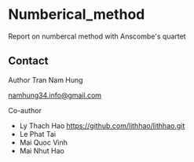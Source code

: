 # Numberical_method
Report on numbercal method with Anscombe's quartet 

## Contact

Author Tran Nam Hung

namhung34.info@gmail.com

Co-author 

* Ly Thach Hao https://github.com/lithhao/lithhao.git
* Le Phat Tai
* Mai Quoc Vinh
* Mai Nhut Hao
